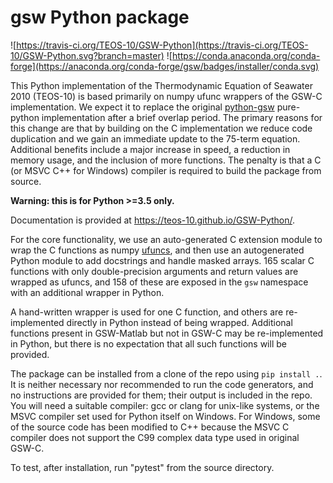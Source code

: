 # gsw Python package

![https://travis-ci.org/TEOS-10/GSW-Python](https://travis-ci.org/TEOS-10/GSW-Python.svg?branch=master) ![https://conda.anaconda.org/conda-forge](https://anaconda.org/conda-forge/gsw/badges/installer/conda.svg)


This Python implementation of the Thermodynamic Equation of
Seawater 2010 (TEOS-10) is based primarily on numpy ufunc wrappers of
the GSW-C implementation.  We expect it to replace the original
[python-gsw](https://github.com/TEOS-10/python-gsw)
pure-python implementation after a brief overlap period.
The primary reasons for this change are that by building on the
C implementation we reduce code duplication and we gain an immediate
update to the 75-term equation.  Additional benefits include a
major increase in speed, a reduction in memory usage, and the
inclusion of more functions.  The penalty is that a C (or MSVC C++ for
Windows) compiler is required to build the package from source.

**Warning: this is for Python >=3.5 only.**

Documentation is provided at https://teos-10.github.io/GSW-Python/.

For the core functionality, we use an auto-generated C extension
module to wrap the C functions as numpy
[ufuncs](https://docs.scipy.org/doc/numpy/reference/ufuncs.html),
and then use an
autogenerated Python module to add docstrings and handle masked
arrays.  165 scalar C functions with only double-precision
arguments and return values are wrapped as ufuncs, and 158 of
these are exposed in the ``gsw`` namespace with an additional
wrapper in Python.

A hand-written wrapper is used for one C function, and others
are re-implemented directly in Python instead of being wrapped.
Additional functions present in GSW-Matlab but not in GSW-C may
be re-implemented in Python, but there is no expectation that
all such functions will be provided.

The package can be installed from a clone of the repo using
``pip install .``.  It is neither necessary nor recommended
to run the code generators, and no instructions are provided
for them; their output is
included in the repo.  You will need a suitable compiler: gcc or
clang for unix-like systems, or the MSVC compiler set used for Python
itself on Windows.  For Windows, some of the source code has been
modified to C++ because the MSVC C compiler does not support the
C99 complex data type used in original GSW-C.

To test, after installation, run "pytest" from the source directory.
